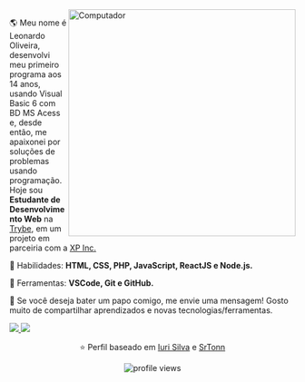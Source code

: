 <img src="https://raw.githubusercontent.com/MicaelliMedeiros/micaellimedeiros/master/image/computer-illustration.png" min-width="400px" max-width="400px" width="400px" align="right" alt="Computador">

<p align="left"> 
  🌎 Meu nome é Leonardo Oliveira, desenvolvi meu primeiro programa aos 14 anos, usando Visual Basic 6 com BD MS Acess e, desde então, me apaixonei por soluções de problemas usando programação. Hoje sou <strong>Estudante de Desenvolvimento Web</strong> na <a href="https://betrybe.com/" target="_blank">Trybe</a>, em um projeto em parceiria com a <a href="https://www.xpinc.com/" target="_blank">XP Inc.</a>
</p>

<p align="left">
  🦄 Habilidades: <strong>HTML, CSS, PHP, JavaScript, ReactJS e Node.js.</strong>
</p>

<p align="left">
  💼 Ferramentas: <strong>VSCode, Git e GitHub.</strong>
</p>

<p align="left">
  💌 Se você deseja bater um papo comigo, me envie uma mensagem! Gosto muito de compartilhar aprendizados e novas tecnologias/ferramentas.
</p>

<p align="left">
  <a href="https://www.linkedin.com/in/leostk" alt="Linkedin">
    <img src="https://img.shields.io/badge/-LinkedIn-%230077B5?style=for-the-badge&logo=linkedin&logoColor=white" target="_blank">
  </a>
  
  <a href="https://t.me/leostk" alt="Telegram">
    <img src="https://img.shields.io/badge/Telegram-2CA5E0?style=for-the-badge&logo=telegram&logoColor=white" target="_blank">
  </a>
</p>
<div align="center">
  <p>
    ⭐️ Perfil baseado em <a href="https://github.com/iuricode">Iuri Silva</a> e <a href="https://github.com/SrTonn">SrTonn</a>
  </p>
    <p></p>
  <img src="https://komarev.com/ghpvc/?username=agsleonardo" alt="profile views" />
</div>
